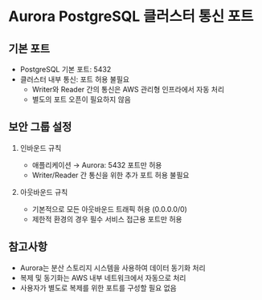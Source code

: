 # Aurora PostgreSQL 클러스터 통신 포트

## 기본 포트
- PostgreSQL 기본 포트: 5432
- 클러스터 내부 통신: 포트 허용 불필요
  - Writer와 Reader 간의 통신은 AWS 관리형 인프라에서 자동 처리
  - 별도의 포트 오픈이 필요하지 않음

## 보안 그룹 설정
1. 인바운드 규칙
   - 애플리케이션 → Aurora: 5432 포트만 허용
   - Writer/Reader 간 통신을 위한 추가 포트 허용 불필요

2. 아웃바운드 규칙
   - 기본적으로 모든 아웃바운드 트래픽 허용 (0.0.0.0/0)
   - 제한적 환경의 경우 필수 서비스 접근용 포트만 허용

## 참고사항
- Aurora는 분산 스토리지 시스템을 사용하여 데이터 동기화 처리
- 복제 및 동기화는 AWS 내부 네트워크에서 자동으로 처리
- 사용자가 별도로 복제를 위한 포트를 구성할 필요 없음
